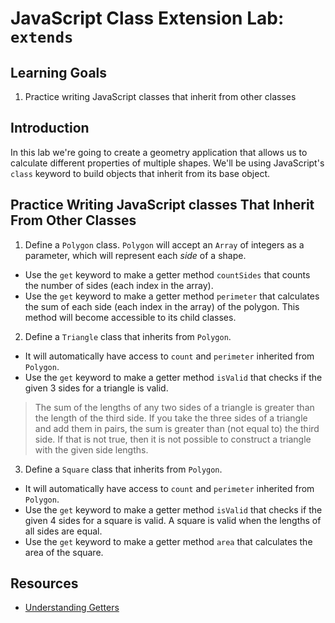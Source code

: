 # JavaScript Class Extension Lab: `extends`

## Learning Goals
 
1. Practice writing JavaScript classes that inherit from other classes

## Introduction

In this lab we're going to create a geometry application that allows us to
calculate different properties of multiple shapes. We'll be using JavaScript's
`class` keyword to build objects that inherit from its base object.

## Practice Writing JavaScript classes That Inherit From Other Classes

1. Define a `Polygon` class. `Polygon` will accept an `Array` of integers as a
parameter, which will represent each _side_ of a shape. 
* Use the `get` keyword to make a getter method `countSides` that counts the number of sides (each index in the array).
* Use the `get` keyword to make a getter method `perimeter` that calculates the sum of each side (each index in the array) of the polygon.
 This method will become accessible to its child classes.

2. Define a `Triangle` class that inherits from `Polygon`.
* It will automatically have access to `count` and `perimeter` inherited from `Polygon`.
* Use the `get` keyword to make a getter method `isValid` that checks if the given 3 sides for a triangle is valid.

> The sum of the lengths of any two sides of a triangle is greater than the length of
the third side. If you take the three sides of a triangle and add them in pairs, the sum
is greater than (not equal to) the third side. If that is not true, then it is not possible
to construct a triangle with the given side lengths.

3. Define a `Square` class that inherits from `Polygon`.
* It will automatically have access to `count` and `perimeter` inherited from `Polygon`. 
* Use the `get` keyword to make a getter method `isValid` that checks if the given 4 sides for a square is
valid. A square is valid when the lengths of all sides are equal. 
* Use the `get` keyword to make a getter method `area` that calculates the area of the square.


## Resources

* [Understanding Getters](https://developer.mozilla.org/en-US/docs/Web/JavaScript/Reference/Functions/get)
